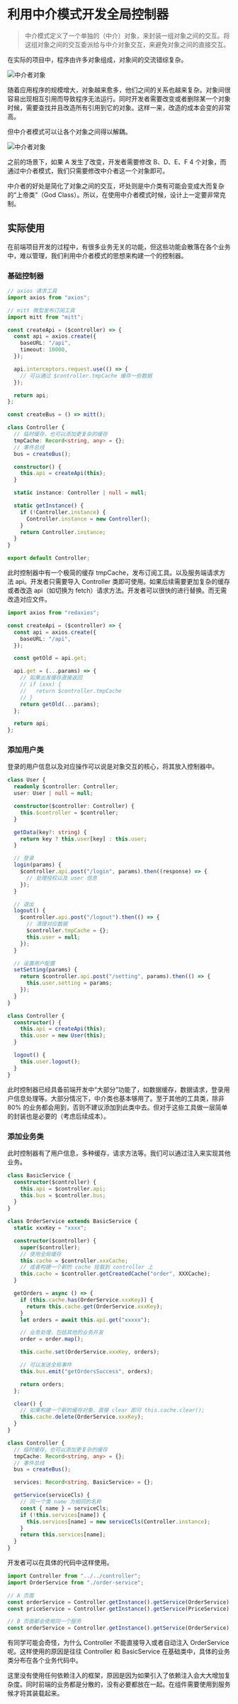 # 利用中介模式开发全局控制器

> 中介模式定义了一个单独的（中介）对象，来封装一组对象之间的交互。将这组对象之间的交互委派给与中介对象交互，来避免对象之间的直接交互。

在实际的项目中，程序由许多对象组成，对象间的交流错综复杂。

![中介者对象](./mediation-obj.jpeg)

随着应用程序的规模增大，对象越来愈多，他们之间的关系也越来复杂。对象间很容易出现相互引用而导致程序无法运行。同时开发者需要改变或者删除某一个对象时候，需要查找并且改造所有引用到它的对象。这样一来，改造的成本会变的非常高。

但中介者模式可以让各个对象之间得以解耦。

![中介者对象](./mediation-middle.jpeg)

之前的场景下，如果 A 发生了改变，开发者需要修改 B、D、E、F 4 个对象，而通过中介者模式，我们只需要修改中介者这一个对象即可。

中介者的好处是简化了对象之间的交互，坏处则是中介类有可能会变成大而复杂的“上帝类”（God Class）。所以，在使用中介者模式时候，设计上一定要非常克制。

## 实际使用

在前端项目开发的过程中，有很多业务无关的功能，但这些功能会散落在各个业务中，难以管理，我们利用中介者模式的思想来构建一个的控制器。

### 基础控制器

```typescript
// axios 请求工具
import axios from "axios";

// mitt 微型发布订阅工具
import mitt from "mitt";

const createApi = ($controller) => {
  const api = axios.create({
    baseURL: "/api",
    timeout: 10000,
  });

  api.interceptors.request.use(() => {
    // 可以通过 $controller.tmpCache 缓存一些数据
  });

  return api;
};

const createBus = () => mitt();

class Controller {
  // 临时缓存，也可以添加更复杂的缓存
  tmpCache: Record<string, any> = {};
  // 事件总线
  bus = createBus();

  constructor() {
    this.api = createApi(this);
  }

  static instance: Controller | null = null;

  static getInstance() {
    if (!Controller.instance) {
      Controller.instance = new Controller();
    }
    return Controller.instance;
  }
}

export default Controller;
```

此时控制器中有一个极简的缓存 tmpCache，发布订阅工具。以及服务端请求方法 api。开发者只需要导入 Controller 类即可使用。如果后续需要更加复杂的缓存或者改造 api（如切换为 fetch）请求方法。开发者可以很快的进行替换。而无需改造对应文件。

```typescript
import axios from "redaxios";

const createApi = ($controller) => {
  const api = axios.create({
    baseURL: "/api",
  });

  const getOld = api.get;

  api.get = (...params) => {
    // 如果出发缓存直接返回
    // if (xxx) {
    //   return $controller.tmpCache
    // }
    return getOld(...params);
  };

  return api;
};
```

### 添加用户类

登录的用户信息以及对应操作可以说是对象交互的核心，将其放入控制器中。

```typescript
class User {
  readonly $controller: Controller;
  user: User | null = null;

  constructor($controller: Controller) {
    this.$controller = $controller;
  }

  getData(key?: string) {
    return key ? this.user[key] : this.user;
  }

  // 登录
  login(params) {
    $controller.api.post("/login", params).then((response) => {
      // 处理授权以及 user 信息
    });
  }

  // 退出
  logout() {
    $controller.api.post("/logout").then(() => {
      // 清理对应数据
      $controller.tmpCache = {};
      this.user = null;
    });
  }

  // 设置用户配置
  setSetting(params) {
    return $controller.api.post("/setting", params).then(() => {
      this.user.setting = params;
    });
  }
}

class Controller {
  constructor() {
    this.api = createApi(this);
    this.user = new User(this);
  }

  logout() {
    this.user.logout();
  }
}
```

此时控制器已经具备前端开发中“大部分”功能了，如数据缓存，数据请求，登录用户信息处理等。大部分情况下，中介类也基本够用了。至于其他的工具类，除非 80% 的业务都会用到，否则不建议添加到此类中去。但对于这些工具做一层简单的封装也是必要的（考虑后续成本）。

### 添加业务类

此时控制器有了用户信息，多种缓存，请求方法等。我们可以通过注入来实现其他业务。

```typescript
class BasicService {
  constructor($controller) {
    this.api = $controller.api;
    this.bus = $controller.bus;
  }
}

class OrderService extends BasicService {
  static xxxKey = "xxxx";

  constructor($controller) {
    super($controller);
    // 使用全局缓存
    this.cache = $controller.xxxCache;
    // 或者构建一个新的 cache 挂载到 controller 上
    this.cache = $controller.getCreatedCache("order", XXXCache);
  }

  getOrders = async () => {
    if (this.cache.has(OrderService.xxxKey)) {
      return this.cache.get(OrderService.xxxKey);
    }
    let orders = await this.api.get("xxxxx");

    // 业务处理，包括其他的业务开发
    order = order.map();

    this.cache.set(OrderService.xxxKey, orders);

    // 可以发送全局事件
    this.bus.emit("getOrdersSuccess", orders);

    return orders;
  };

  clear() {
    // 如果构建一个新的缓存对象，直接 clear 即可 this.cache.clear();
    this.cache.delete(OrderService.xxxKey);
  }
}

class Controller {
  // 临时缓存，也可以添加更复杂的缓存
  tmpCache: Record<string, any> = {};
  // 事件总线
  bus = createBus();

  services: Record<string, BasicService> = {};

  getService(serviceCls) {
    // 同一个类 name 为相同的名称
    const { name } = serviceCls;
    if (!this.services[name]) {
      this.services[name] = new serviceCls(Controller.instance);
    }
    return this.services[name];
  }
}
```

开发者可以在具体的代码中这样使用。

```typescript
import Controller from "../../controller";
import OrderService from "./order-service";

// A 页面
const orderService = Controller.getInstance().getService(OrderService);
const priceService = Controller.getInstance().getService(PriceService);

// B 页面都会使用同一个服务
const orderService = Controller.getInstance().getService(OrderService);
```

有同学可能会奇怪，为什么 Controller 不能直接导入或者自动注入 OrderService 呢。这样使用的原因是往往 Controller 和 BasicService 在基础类中，具体的业务类分布在各个业务代码中。

这里没有使用任何依赖注入的框架，原因是因为如果引入了依赖注入会大大增加复杂度。同时前端的业务都是分散的，没有必要都放在一起。在组件需要使用到服务候才将其装载起来。
